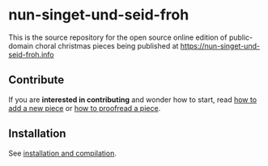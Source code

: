 # nun-singet-und-seid-froh

This is the source repository for the open source online edition of public-domain choral christmas pieces being published at https://nun-singet-und-seid-froh.info

## Contribute
If you are **interested in contributing** and wonder how to start, read [how to add a new piece](https://github.com/nun-singet-und-seid-froh/nun-singet-und-seid-froh/wiki/how-to-add-a-new-piece) or [how to proofread a piece](https://github.com/nun-singet-und-seid-froh/nun-singet-und-seid-froh/wiki/how-to-proofread-a-piece).

## Installation

See [installation and compilation](https://github.com/nun-singet-und-seid-froh/nun-singet-und-seid-froh/wiki/installation-and-compilation).
